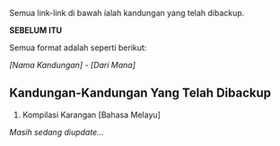 Semua link-link di bawah ialah kandungan yang telah dibackup.

**SEBELUM ITU**

Semua format adalah seperti berikut:

*[Nama Kandungan] - [Dari Mana]*

## Kandungan-Kandungan Yang Telah Dibackup

 1. Kompilasi Karangan [Bahasa Melayu]


*Masih sedang diupdate...*
